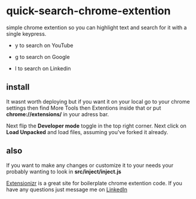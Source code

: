 # quick-search-chrome-extention

simple chrome extention so you can highlight text and search for it with a single keypress. 
  
  - y to search on YouTube

  - g to search on Google

  - l to search on Linkedin
  
## install
  It wasnt worth deploying but if you want it on your local go to your chrome settings then find More Tools then Extentions inside that or put **chrome://extensions/** in your adress bar.
  
  Next flip the **Developer mode** toggle in the top right corner. Next click on **Load Unpacked** and load files, assuming you've forked it already.
  
  
 ## also
  
  If you want to make any changes or customize it to your needs your probably wanting to look in **src/inject/inject.js**
  
  [Extensionizr](https://extensionizr.com/!#{%22modules%22:[%22browser-mode%22,%22with-bg%22,%22with-persistent-bg%22,%22no-options%22,%22no-override%22,%22inject-css%22,%22inject-js%22],%22boolean_perms%22:[%22notifications%22,%22tabs%22],%22match_ptrns%22:[%22https://linkedin/*%22]}) is a great site for boilerplate chrome extention code. If you have any questions just message me on [LinkedIn](https://www.linkedin.com/in/danny-woodford-54b418126/)
  
  
  
  

